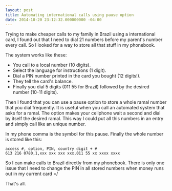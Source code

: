 ```yaml
---
layout: post
title: Automating international calls using pause option
date: 2014-10-20 23:12:32.000000000 -04:00
---
```

Trying to make cheaper calls to my family in Brazil using a international card, I found out that I need to dial 21 numbers before my parent's number every call. So I looked for a way to store all that stuff in my phonebook.

The system works like these:

* You call to a local number (10 digits).
* Select the language for instructions (1 digit).
* Dial a PIN number printed in the card you bought (12 digits!).
* They tell the card's balance.
* Finally you dial 5 digits (011 55 for Brazil) followed by the desired number (10-11 digits).

Then I found that you can use a pause option to store a whole ramal number that you dial frequently. It is useful when you call an automated system that asks for a ramal. The option makes your cellphone wait a second and dial by itself the desired ramal. This way I could put all this numbers in an entry and simply call like an unique number.

In my phone comma is the symbol for this pause.
Finally the whole number is stored like this:
	
    access #, option, PIN, country digit + # 
	613 216 0780,1,xxx xxx xxx xxx,011 55 xx xxxx xxxx
    
So I can make calls to Brazil directly from my phonebook. There is only one issue that I need to change the PIN in all stored numbers when money runs out in my current card =/

That's all.
